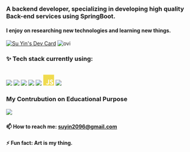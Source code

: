 ### A backend developer, specializing in developing high quality Back-end services using SpringBoot. 
#### I enjoy on researching new technologies and learning new things.

<a href="https://app.daily.dev/suyin2096"><img src="https://api.daily.dev/devcards/v2/fvfCJr1LEsShdJ2h7UcZY.png?r=i0i&type=wide" width="652" alt="Su Yin's Dev Card"/></a>
<img src="https://github-readme-stats.vercel.app/api/top-langs?username=SuYin2096&show_icons=true&locale=en&layout=compact&theme=chartreuse-dark" alt="ovi" />

###  ✨ Tech stack currently using:
<br>
<code><a href="https://www.oracle.com/java/" target="_blank"><img height="30" src="https://www.vectorlogo.zone/logos/java/java-icon.svg"></a></code>
<code><a href="https://spring.io" target="_blank"><img height="30" src="https://www.vectorlogo.zone/logos/springio/springio-icon.svg"></a></code>
<code><a href="https://spring.io" target="_blank"><img height="30" src="https://www.vectorlogo.zone/logos/docker/docker-icon.svg"></a></code>
<code><a href="https://spring.io" target="_blank"><img height="30" src="https://www.vectorlogo.zone/logos/rabbitmq/rabbitmq-icon.svg"></a></code>
<code><a href="https://spring.io" target="_blank"><img height="30" src="https://www.vectorlogo.zone/logos/amazon_aws/amazon_aws-icon.svg"></a></code>
<code><a href="https://www.javascript.com/" target="_blank"><img height="30" src="https://raw.githubusercontent.com/devicons/devicon/master/icons/javascript/javascript-plain.svg"></a></code>
<code><a href="https://reactjs.org/" target="_blank"><img height="30" src="https://www.vectorlogo.zone/logos/reactjs/reactjs-icon.svg"></a></code>

### My Contrubution on Educational Purpose
<code><a href="https://www.youtube.com/channel/UCxNrGZGhannC7VfwSeT85CA" target="_blank"><img height="30" src="https://www.vectorlogo.zone/logos/youtube/youtube-icon.svg"></a></code>



#### 📫 How to reach me: suyin2096@gmail.com
#### ⚡ Fun fact: Art is my thing.

